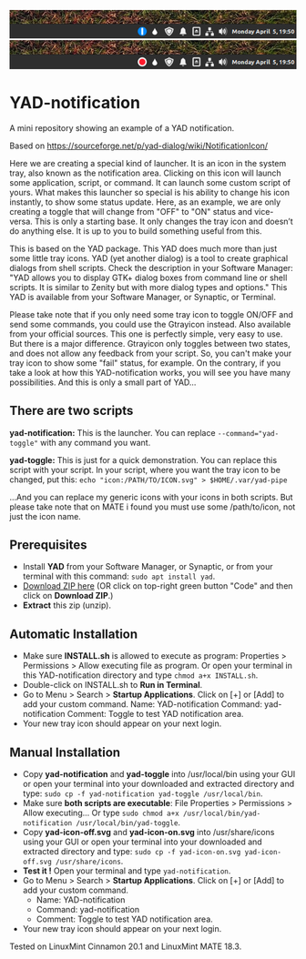![YAD-notification-on preview](YAD-notification-on.png)
![YAD-notification-off preview](YAD-notification-off.png)
# YAD-notification
A mini repository showing an example of a YAD notification.

Based on https://sourceforge.net/p/yad-dialog/wiki/NotificationIcon/

Here we are creating a special kind of launcher. It is an icon in the system tray, also known as the notification area. Clicking on this icon will launch some application, script, or command. It can launch some custom script of yours. What makes this launcher so special is his ability to change his icon instantly, to show some status update. Here, as an example, we are only creating a toggle that will change from "OFF" to "ON" status and vice-versa. This is only a starting base. It only changes the tray icon and doesn’t do anything else. It is up to you to build something useful from this.

This is based on the YAD package. This YAD does much more than just some little tray icons. YAD (yet another dialog) is a tool to create graphical dialogs from shell scripts. Check the description in your Software Manager: "YAD allows you to display GTK+ dialog boxes from command line or shell scripts. It is similar to Zenity but with more dialog types and options." This YAD is available from your Software Manager, or Synaptic, or Terminal.

Please take note that if you only need some tray icon to toggle ON/OFF and send some commands, you could use the Gtrayicon instead. Also available from your official sources. This one is perfectly simple, very easy to use. But there is a major difference. Gtrayicon only toggles between two states, and does not allow any feedback from your script. So, you can't make your tray icon to show some "fail" status, for example. On the contrary, if you take a look at how this YAD-notification works, you will see you have many possibilities. And this is only a small part of YAD...

## There are two scripts

**yad-notification:** This is the launcher. You can replace `--command="yad-toggle"` with any command you want.

**yad-toggle:** This is just for a quick demonstration. You can replace this script with your script. In your script, where you want the tray icon to be changed, put this: `echo "icon:/PATH/TO/ICON.svg" > $HOME/.var/yad-pipe`

...And you can replace my generic icons with your icons in both scripts. But please take note that on MATE i found you must use some /path/to/icon, not just the icon name.

## Prerequisites
* Install **YAD** from your Software Manager, or Synaptic, or from your terminal with this command: `sudo apt install yad`.
* [Download ZIP here](https://github.com/SebastJava/yad-notification/archive/main.zip) (OR click on top-right green button "Code" and then click on **Download ZIP**.)
* **Extract** this zip (unzip).

## Automatic Installation
* Make sure **INSTALL.sh** is allowed to execute as program: Properties > Permissions > Allow executing file as program. Or open your terminal in this YAD-notification directory and type `chmod a+x INSTALL.sh`.
* Double-click on INSTALL.sh to **Run in Terminal**.
* Go to Menu > Search > **Startup Applications**. Click on [+] or [Add] to add your custom command. Name: YAD-notification Command: yad-notification Comment: Toggle to test YAD notification area.
* Your new tray icon should appear on your next login.

## Manual Installation
* Copy **yad-notification** and **yad-toggle** into /usr/local/bin using your GUI or open your terminal into your downloaded and extracted directory and type: `sudo cp -f yad-notification yad-toggle /usr/local/bin`.
* Make sure **both scripts are executable**: File Properties > Permissions > Allow executing... Or type `sudo chmod a+x /usr/local/bin/yad-notification /usr/local/bin/yad-toggle`.
* Copy **yad-icon-off.svg** and **yad-icon-on.svg** into /usr/share/icons using your GUI or open your terminal into your downloaded and extracted directory and type: `sudo cp -f yad-icon-on.svg yad-icon-off.svg /usr/share/icons`.
* **Test it !** Open your terminal and type `yad-notification`. 
* Go to Menu > Search > **Startup Applications**. Click on [+] or [Add] to add your custom command.
  * Name: YAD-notification
  * Command: yad-notification
  * Comment: Toggle to test YAD notification area.
* Your new tray icon should appear on your next login.

Tested on LinuxMint Cinnamon 20.1 and LinuxMint MATE 18.3.